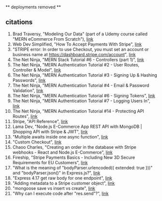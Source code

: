 ** deployments removed **


## citations 
1. Brad Traversy, "Modeling Our Data" (part of a Udemy course called "MERN eCommerce From Scratch"), [link](https://www.udemy.com/course/mern-ecommerce/)
2. Web Dev Simplified, "How To Accept Payments With Stripe", [link](https://www.youtube.com/watch?v=1r-F3FIONl8)
3. "STRIPE error: In order to use Checkout, you must set an account or business name at https://dashboard.stripe.com/account", [link](https://stackoverflow.com/questions/64476542/stripe-error-in-order-to-use-checkout-you-must-set-an-account-or-business-name)
4. The Net Ninja, "MERN Stack Tutorial #6 - Controllers (part 1)", [link](https://www.youtube.com/watch?v=oEHHjs1UVXQ&list=PL4cUxeGkcC9iJ_KkrkBZWZRHVwnzLIoUE&index=6)
5. The Net Ninja, "MERN Authentication Tutorial #2 - User Routes, Controller & Model", [link](https://www.youtube.com/watch?v=b5LDOW8WJ9A&list=PL4cUxeGkcC9g8OhpOZxNdhXggFz2lOuCT&index=2)
6. The Net Ninja, "MERN Authentication Tutorial #3 - Signing Up & Hashing Passwords", [link](https://www.youtube.com/watch?v=mjZIv4ey0ps&list=PL4cUxeGkcC9g8OhpOZxNdhXggFz2lOuCT&index=3)
7. The Net Ninja, "MERN Authentication Tutorial #4 - Email & Password Validation", [link](https://www.youtube.com/watch?v=sRFI6L0a38E&list=PL4cUxeGkcC9g8OhpOZxNdhXggFz2lOuCT&index=4)
8. The Net Ninja, "MERN Authentication Tutorial #6 - Signing Tokens", [link](https://www.youtube.com/watch?v=MsudBMepwO8&list=PL4cUxeGkcC9g8OhpOZxNdhXggFz2lOuCT&index=6)
9. The Net Ninja, "MERN Authentication Tutorial #7 - Logging Users In", [link](https://www.youtube.com/watch?v=Jdt0mygy-74&list=PL4cUxeGkcC9g8OhpOZxNdhXggFz2lOuCT&index=7)
10. The Net Ninja, "MERN Authentication Tutorial #14 - Protecting API Routes", [link](https://www.youtube.com/watch?v=MrEoixi8QY4&list=PL4cUxeGkcC9g8OhpOZxNdhXggFz2lOuCT&index=14)
11. Stripe, "API Reference", [link](https://stripe.com/docs/api?lang=node)
12. Lama Dev, "Node.js E-Commerce App REST API with MongoDB | Shopping API with Stripe & JWT", [link](https://www.youtube.com/watch?v=rMiRZ1iRC0A)
13. "Multiple awaits inside one async function", [link](https://stackoverflow.com/questions/67919400/multiple-awaits-inside-one-async-function)
14. "Custom Checkout", [link](https://stripe.com/docs/payments/checkout/customization)
15. Chaoo Charles, "Creating an order in the database with Stripe webhooks - React and Node.js E-Commerce", [link](https://www.youtube.com/watch?v=_TVrn-pyTo8)
16. Fireship, "Stripe Payments Basics - Including New 3D Secure Requirements for EU Customers", [link](https://www.youtube.com/watch?v=1XKRxeo9414)
17. "What is the meaning of "bodyParser.urlencoded({ extended: true }))" and "bodyParser.json()" in Express.js?", [link](https://stackoverflow.com/questions/55558402/what-is-the-meaning-of-bodyparser-urlencoded-extended-true-and-bodypar)
18. "Express 4.17 get raw body for one endpoint", [link](https://stackoverflow.com/questions/68680900/express-4-17-get-raw-body-for-one-endpoint)
19. "Adding metadata to a Stripe customer object", [link](https://stackoverflow.com/questions/54334734/adding-metadata-to-a-stripe-customer-object)
20. "mongoose save vs insert vs create", [link](https://stackoverflow.com/questions/38290684/mongoose-save-vs-insert-vs-create)
21. "Why can I execute code after "res.send"?", [link](https://stackoverflow.com/questions/16180502/why-can-i-execute-code-after-res-send)
